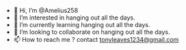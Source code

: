- 👋 Hi, I’m @Amelius258
- 👀 I’m interested in hanging out all the days.
- 🌱 I’m currently learning hanging out all the days.
- 💞️ I’m looking to collaborate on hanging out all the days.
- 📫 How to reach me ? contact tonyleaves1234@gmail.com

<!---
Amelius258/Amelius258 is a ✨ special ✨ repository because its `README.md` (this file) appears on your GitHub profile.
You can click the Preview link to take a look at your changes.
--->
